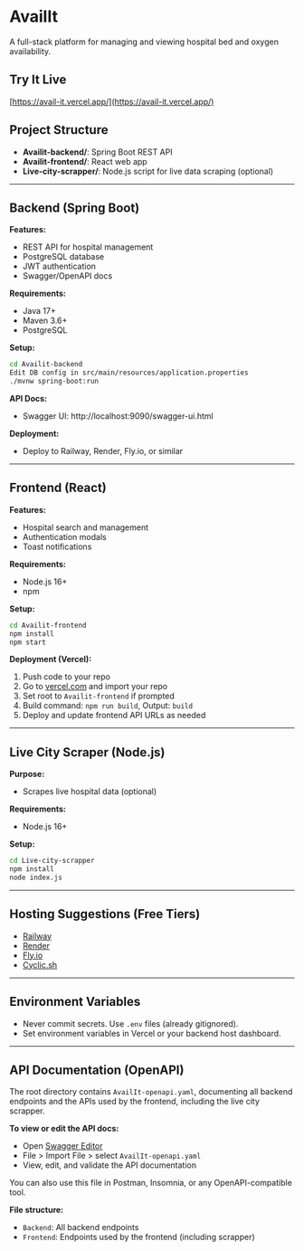 # AvailIt

A full-stack platform for managing and viewing hospital bed and oxygen availability.

## Try It Live
[https://avail-it.vercel.app/](https://avail-it.vercel.app/)

## Project Structure
- **Availit-backend/**: Spring Boot REST API
- **Availit-frontend/**: React web app
- **Live-city-scrapper/**: Node.js script for live data scraping (optional)

---

## Backend (Spring Boot)

**Features:**
- REST API for hospital management
- PostgreSQL database
- JWT authentication
- Swagger/OpenAPI docs

**Requirements:**
- Java 17+
- Maven 3.6+
- PostgreSQL

**Setup:**
```sh
cd Availit-backend
Edit DB config in src/main/resources/application.properties
./mvnw spring-boot:run
```

**API Docs:**
- Swagger UI: http://localhost:9090/swagger-ui.html

**Deployment:**
- Deploy to Railway, Render, Fly.io, or similar

---

## Frontend (React)

**Features:**
- Hospital search and management
- Authentication modals
- Toast notifications

**Requirements:**
- Node.js 16+
- npm

**Setup:**
```sh
cd Availit-frontend
npm install
npm start
```

**Deployment (Vercel):**
1. Push code to your repo
2. Go to [vercel.com](https://vercel.com/) and import your repo
3. Set root to `Availit-frontend` if prompted
4. Build command: `npm run build`, Output: `build`
5. Deploy and update frontend API URLs as needed

---

## Live City Scraper (Node.js)

**Purpose:**
- Scrapes live hospital data (optional)

**Requirements:**
- Node.js 16+

**Setup:**
```sh
cd Live-city-scrapper
npm install
node index.js
```

---

## Hosting Suggestions (Free Tiers)
- [Railway](https://railway.app/)
- [Render](https://render.com/)
- [Fly.io](https://fly.io/)
- [Cyclic.sh](https://cyclic.sh/)

---

## Environment Variables
- Never commit secrets. Use `.env` files (already gitignored).
- Set environment variables in Vercel or your backend host dashboard.

---

## API Documentation (OpenAPI)

The root directory contains `AvailIt-openapi.yaml`, documenting all backend endpoints and the APIs used by the frontend, including the live city scrapper.

**To view or edit the API docs:**
- Open [Swagger Editor](https://editor.swagger.io/)
- File > Import File > select `AvailIt-openapi.yaml`
- View, edit, and validate the API documentation

You can also use this file in Postman, Insomnia, or any OpenAPI-compatible tool.

**File structure:**
- `Backend`: All backend endpoints
- `Frontend`: Endpoints used by the frontend (including scrapper)
